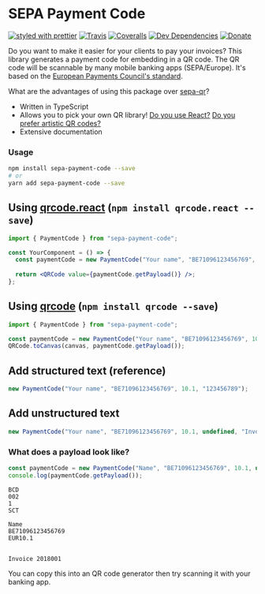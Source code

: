 # SEPA Payment Code

[![styled with prettier](https://img.shields.io/badge/styled_with-prettier-ff69b4.svg)](https://github.com/prettier/prettier)
[![Travis](https://img.shields.io/travis/hansott/sepa-payment-code.svg)](https://travis-ci.org/hansott/sepa-payment-code)
[![Coveralls](https://img.shields.io/coveralls/hansott/sepa-payment-code.svg)](https://coveralls.io/github/hansott/sepa-payment-code)
[![Dev Dependencies](https://david-dm.org/hansott/sepa-payment-code/dev-status.svg)](https://david-dm.org/hansott/sepa-payment-code?type=dev)
[![Donate](https://img.shields.io/badge/donate-paypal-blue.svg)](https://paypal.me/hansott/5)

Do you want to make it easier for your clients to pay your invoices? This library generates a payment code for embedding in a QR code. The QR code will be scannable by many mobile banking apps (SEPA/Europe). It's based on the [European Payments Council's standard](http://www.europeanpaymentscouncil.eu/index.cfm/knowledge-bank/epc-documents/quick-response-code-guidelines-to-enable-data-capture-for-the-initiation-of-a-sepa-credit-transfer/epc069-12-quick-response-code-guidelines-to-enable-data-capture-for-the-initiation-of-a-sepa-credit-transfer1/).

What are the advantages of using this package over [sepa-qr](https://github.com/smhg/sepa-qr-js)?

* Written in TypeScript
* Allows you to pick your own QR library! [Do you use React?](https://github.com/zpao/qrcode.react) [Do you prefer artistic QR codes?](https://github.com/kciter/qart.js) 
* Extensive documentation

### Usage

```bash
npm install sepa-payment-code --save
# or
yarn add sepa-payment-code --save
```

## Using [qrcode.react](https://github.com/zpao/qrcode.react) (`npm install qrcode.react --save`)

```jsx
import { PaymentCode } from "sepa-payment-code";

const YourComponent = () => {
  const paymentCode = new PaymentCode("Your name", "BE71096123456769", 10.1);
  
  return <QRCode value={paymentCode.getPayload()} />;
};
```

## Using [qrcode](https://github.com/soldair/node-qrcode) (`npm install qrcode --save`)

```js
import { PaymentCode } from "sepa-payment-code";

const paymentCode = new PaymentCode("Your name", "BE71096123456769", 10.1);
QRCode.toCanvas(canvas, paymentCode.getPayload());
```

## Add structured text (reference)

```js
new PaymentCode("Your name", "BE71096123456769", 10.1, "123456789");
```

## Add unstructured text

```js
new PaymentCode("Your name", "BE71096123456769", 10.1, undefined, "Invoice 2018001");
```

### What does a payload look like?

```js
const paymentCode = new PaymentCode("Name", "BE71096123456769", 10.1, undefined, "Invoice 2018001");
console.log(paymentCode.getPayload());
```

```
BCD
002
1
SCT

Name
BE71096123456769
EUR10.1


Invoice 2018001

```

You can copy this into an QR code generator then try scanning it with your banking app.
